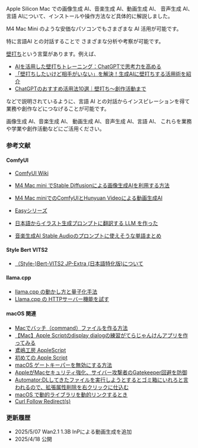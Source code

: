 Apple Silicon Mac での画像生成 AI、音楽生成 AI、動画生成 AI、
音声生成 AI、言語 AIについて、インストールや操作方法など具体的に解説しました。

M4 Mac Mini のような安価なパソコンでもさまざまな AI 活用が可能です。

特に言語AI との対話することで さまざまな分析や考察が可能です。

[壁打ち](https://mypage.otsuka-shokai.co.jp/contents/business-oyakudachi/words/kabeuchi.html)という言葉があります。例えば、

- [AIを活用した壁打ちトレーニング：ChatGPTで思考力を高める](https://www.tokachi-ichiba.com/kabeuchi/)
- [「壁打ちしたいけど相手がいない」を解決！生成AIに壁打ちする活用術を紹介](https://business-ai.jp/parsonal/bounce-ideas-off/)
- [ChatGPTのおすすめ活用法10選｜壁打ち～創作活動まで](https://metaversesouken.com/ai/chatgpt/recommended-uses/)

などで説明されているように、言語 AI との対話からインスピレーションを得て
業務や創作などにつなげることが可能です。

画像生成 AI、音楽生成 AI、 動画生成 AI、音声生成 AI、言語 AI、
これらを業務や学業や創作活動などにご活用ください。

### 参考文献

#### ComfyUI

- [ComfyUI Wiki](https://comfyui-wiki.com/ja)

- [M4 Mac mini でStable Diffusionによる画像生成AIを利用する方法](https://qiita.com/asfdrwe/items/94080583aec1c4d0b7dc)
- [M4 Mac miniでのComfyUIとHunyuan Videoによる動画生成AI](https://qiita.com/asfdrwe/items/ac71be6c2d84f0de3e4d)

- [Easyシリーズ](https://github.com/Zuntan03)
- [日本語からイラスト生成プロンプトに翻訳する LLM を作った](https://zenn.dev/platina/articles/66ac45608c836e)
- [音楽生成AI Stable Audioのプロンプトに使えそうな単語まとめ](https://zakozakocreator.com/stable-audio-prompt/)

#### Style Bert VITS2
- [（Style-)Bert-VITS2 JP-Extra (日本語特化版)について](https://zenn.dev/litagin/articles/034819a5256ff4)

#### llama.cpp

- [llama.cpp の動かし方と量子化手法](https://zenn.dev/turing_motors/articles/f5f19f875bd8ba)
- [Llama.cpp の HTTPサーバー機能を試す ](https://note.com/npaka/n/nb97e9a0d8993)

#### macOS 関連

- [Macでバッチ（command）ファイルを作る方法](https://qiita.com/ogsn/items/f15bfa9aeb68d8ecfc67)
- [【Mac】Apple Scriptのdisplay dialogの練習がてらじゃんけんアプリを作ってみる](https://qiita.com/soh19/items/200f5881ed1fc87665dd)
- [鳶嶋工房 AppleScript](http://tonbi.jp/AppleScript/)
- [初めての Apple Script](https://qiita.com/satosystems/items/8fff5b2313ecd6f81af3)
- [macOS ゲートキーパーを無効にする方法](https://leesujee.com/macos-gatekeeper/)
- [AppleがMacセキュリティ強化、サイバー攻撃者のGatekeeper回避を防御 ](https://news.mynavi.jp/techplus/article/20240809-3001998/)
- [Automator:DLしてきたファイルを実行しようとするとゴミ箱にいれろと言われるので、拡張属性削除を右クリックに仕込む](https://qiita.com/daidara_bo/items/3107c4ded07ef9d43a5a)
- [macOS で動的ライブラリを動的リンクするとき](https://yubeshicat.hatenablog.com/entry/2021/12/30/160748)
- [Curl Follow Redirect(s)](https://www.warp.dev/terminus/curl-follow-redirect)


### 更新履歴

- 2025/5/07 Wan2.1 1.3B InPによる動画生成を追加
- 2025/4/18 公開
